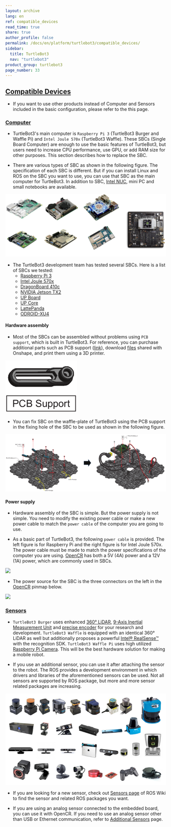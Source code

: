 ```yaml
---
layout: archive
lang: en
ref: compatible_devices
read_time: true
share: true
author_profile: false
permalink: /docs/en/platform/turtlebot3/compatible_devices/
sidebar:
  title: TurtleBot3
  nav: "turtlebot3"
product_group: turtlebot3
page_number: 33
---
```


<style>body {counter-reset: h1 13 !important;}</style>
<div style="counter-reset: h2 1"></div>

<!--[dummy Header 1]>
  <h1 id="dummy">More Info</h1>
  <h2 id="dummy">Compatible Device</h2>
  <p class="dummy_content">Computer, Hardware Assembly, Power, sensros and etc</p>
<![end dummy Header 1]-->

## [Compatible Devices](#compatible-devices)

- If you want to use other products instead of Computer and Sensors included in the basic configuration, please refer to the this page.

### [Computer](#computer)

- TurtleBot3's main computer is `Raspberry Pi 3` (TurtleBot3 Burger and Waffle Pi) and `Intel Joule 570x` (TurtleBot3 Waffle). These SBCs (Single Board Computer) are enough to use the basic features of TurtleBot3, but users need to increase CPU performance, use GPU, or add RAM size for other purposes. This section describes how to replace the SBC.

- There are various types of SBC as shown in the following figure. The specification of each SBC is different. But if you can install Linux and ROS on the SBC you want to use, you can use that SBC as the main computer for TurtleBot3. In addition to SBC, [Intel NUC][intel_nuc], mini PC and small notebooks are available.

![](/assets/images/platform/turtlebot3/more_info/sbcs.png)

- The TurtleBot3 development team has tested several SBCs. Here is a list of SBCs we tested:
  - [Raspberry Pi 3][raspberry_pi_3]
  - [Intel Joule 570x][intel_joule_570x]
  - [DragonBoard 410c][dragonboard_410c]
  - [NVIDIA Jetson TX2][nvidia_Jetson_tx2]
  - [UP Board][up_board]
  - [UP Core][up_core]
  - [LattePanda][lattepanda]
  - [ODROID-XU4][odroid_xu4]

#### Hardware assembly

- Most of the SBCs can be assembled without problems using `PCB support`, which is built in TurtleBot3. For reference, you can purchase additional parts such as PCB support ([link](http://www.robotis-shop-en.com/?act=shop_en.goods_view&GS=3284&GC=GD070003)), download [files](http://www.robotis.com/service/download.php?no=676) shared with Onshape, and print them using a 3D printer.

![](/assets/images/platform/turtlebot3/more_info/pcb_support.png)

- You can fix SBC on the waffle-plate of TurtleBot3 using the PCB support in the fixing hole of the SBC to be used as shown in the following figure.

![](/assets/images/platform/turtlebot3/more_info/pcb_support_and_sbc.png)

#### Power supply

- Hardware assembly of the SBC is simple. But the power supply is not simple. You need to modify the existing power cable or make a new power cable to match the `power cable` of the computer you are going to use.

- As a basic part of TurtleBot3, the following `power cable` is provided. The left figure is for Raspberry Pi and the right figure is for Intel Joule 570x. The power cable must be made to match the power specifications of the computer you are using. [OpenCR][open_cr] has both a 5V (4A) power and a 12V (1A) power, which are commonly used in SBCs.

![](/assets/images/platform/turtlebot3/more_info/power_cable.png)

- The power source for the SBC is the three connectors on the left in the [OpenCR][open_cr] pinmap below.

![](/assets/images/parts/controller/opencr10/opencr_pinout.png)


### [Sensors](#sensors)

- `TurtleBot3 Burger` uses enhanced [360° LiDAR][lds], [9-Axis Inertial Measurement Unit][imu] and [precise encoder][dynamixel] for your research and development. `TurtleBot3 Waffle` is equipped with an identical 360° LiDAR as well but additionally proposes a powerful [Intel® RealSense™][realsense] with the recognition SDK. `TurtleBot3 Waffle Pi` uses high utilized [Raspberry Pi Camera][raspi_cam]. This will be the best hardware solution for making a mobile robot.

- If you use an additional sensor, you can use it after attaching the sensor to the robot. The ROS provides a development environment in which drivers and libraries of the aforementioned sensors can be used. Not all sensors are supported by ROS package, but more and more sensor related packages are increasing. 

![](/assets/images/platform/turtlebot3/more_info/sensors.png)

- If you are looking for a new sensor, check out [Sensors page][sensors] of ROS Wiki to find the sensor and related ROS packages you want.

- If you are using an analog sensor connected to the embedded board, you can use it with OpenCR. If you need to use an analog sensor other than USB or Ethernet communication, refer to [Additional Sensors][additional_sensors] page. 


[raspberry_pi_3]: https://www.raspberrypi.org/products/
[intel_joule_570x]: https://ark.intel.com/products/96414/Intel-Joule-570x-Developer-Kit
[dragonboard_410c]: https://developer.qualcomm.com/hardware/dragonboard-410c
[nvidia_Jetson_tx2]: https://developer.nvidia.com/embedded/buy/jetson-tx2-devkit
[up_board]: http://www.up-board.org/up/
[up_core]: http://www.up-board.org/upcore/
[lattepanda]: https://www.lattepanda.com/
[odroid_xu4]: http://www.hardkernel.com/
[intel_nuc]: https://www.intel.com/content/www/us/en/products/boards-kits/nuc.html

[open_cr]: /docs/en/parts/controller/opencr10/
[lds]: /docs/en/platform/turtlebot3/appendix_lds_01/
[imu]: /docs/en/platform/turtlebot3/appendix_opencr1_0/#specifications
[dynamixel]: /docs/en/platform/turtlebot3/appendix_dynamixel/
[realsense]: /docs/en/platform/turtlebot3/appendix_realsense/
[raspi_cam]: /docs/en/platform/turtlebot3/appendix_raspi_cam/
[sensors]: http://wiki.ros.org/Sensors
[additional_sensors]: /docs/en/platform/turtlebot3/additional_sensors/
